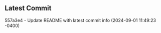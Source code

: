 
## Latest Commit
557a3e4 - Update README with latest commit info (2024-09-01 11:49:23 -0400) <Yunxi-Zhou>
